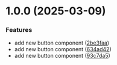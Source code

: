 # 1.0.0 (2025-03-09)


### Features

* add new button component ([2be3faa](https://github.com/DrashtiBorad/react-component/commit/2be3faa55efa2c0d2d3fe7223ac66a3049523af6))
* add new button component ([634ad42](https://github.com/DrashtiBorad/react-component/commit/634ad4230bcb23bbb2b37d64d53f895eda498336))
* add new button component ([93c7da5](https://github.com/DrashtiBorad/react-component/commit/93c7da536e0753ae9b7ed667cc557cd7a4b474b9))
